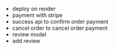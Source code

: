 * deploy on render
* payment with stripe
* success api to confirm order payment
* cancel order to cancel order payment
* review model
* add review 